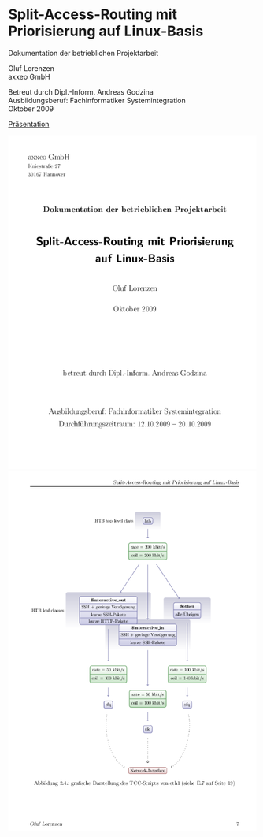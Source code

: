 # Split-Access-Routing mit Priorisierung auf Linux-Basis

Dokumentation der betrieblichen Projektarbeit

Oluf Lorenzen  
axxeo GmbH


Betreut durch Dipl.-Inform. Andreas Godzina  
Ausbildungsberuf: Fachinformatiker Systemintegration  
Oktober 2009

[Präsentation](https://github.com/Finkregh/sar-prio-slides)

[![Screenshot from Docu.pdf](/Screenshot_2015-11-18_20-02-22.png)
![Screenshot nr 2 from Docu.pdf](/Screenshot_2015-11-18_20-02-50.png)](/Docu.pdf)
